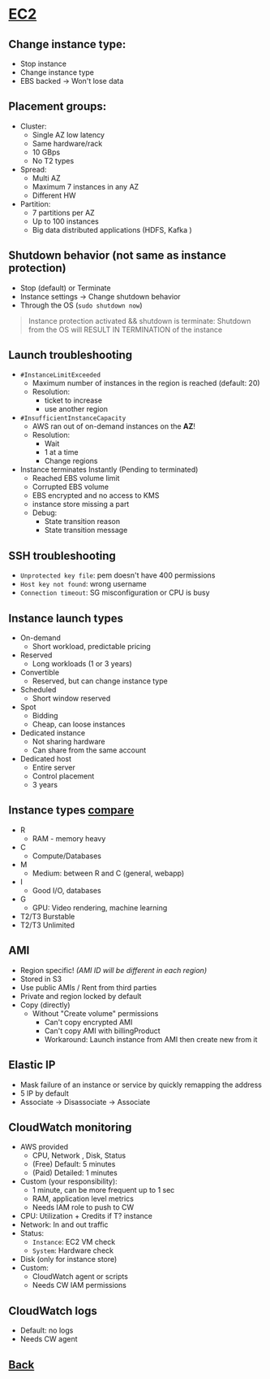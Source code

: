 # [EC2](../README.md)

## Change instance type:

* Stop instance
* Change instance type
* EBS backed -> Won't lose data

## Placement groups:

* Cluster: 
	* Single AZ low latency
	* Same hardware/rack
	* 10 GBps
	* No T2 types
* Spread:
	* Multi AZ
	* Maximum 7 instances in any AZ
	* Different HW
* Partition:
	* 7 partitions per AZ
	* Up to 100 instances
	* Big data distributed applications (HDFS, Kafka )

## Shutdown behavior (not same as instance protection)

* Stop (default) or Terminate
* Instance settings -> Change shutdown behavior
* Through the OS (`sudo shutdown now`)
> Instance protection activated && shutdown is terminate: Shutdown from the OS will RESULT IN TERMINATION of the instance

## Launch troubleshooting

* `#InstanceLimitExceeded`
	* Maximum number of instances in the region is reached (default: 20)
	* Resolution:
		* ticket to increase
		* use another region
* `#InsufficientInstanceCapacity`
	* AWS ran out of on-demand instances on the __AZ__!
	* Resolution:
		* Wait
		* 1 at a time
		* Change regions
* Instance terminates Instantly (Pending to terminated)
	* Reached EBS volume limit
	* Corrupted EBS volume
	* EBS encrypted and no access to KMS
	* instance store missing a part
	* Debug:
		* State transition reason
		* State transition message

## SSH troubleshooting

* `Unprotected key file`: pem doesn't have 400 permissions
* `Host key not found`: wrong username
* `Connection timeout`: SG misconfiguration or CPU is busy

## Instance launch types

* On-demand
	* Short workload, predictable pricing
* Reserved
	* Long workloads (1 or 3 years)
* Convertible
	* Reserved, but can change instance type
* Scheduled
	* Short window reserved
* Spot
	* Bidding
	* Cheap, can loose instances
* Dedicated instance
	* Not sharing hardware
	* Can share from the same account
* Dedicated host
	* Entire server
	* Control placement
	* 3 years

## Instance types [compare](ec2instances.info)

* R
	* RAM - memory heavy
* C
	* Compute/Databases
* M
	* Medium: between R and C (general, webapp)
* I
	* Good I/O, databases
* G
	* GPU: Video rendering, machine learning
* T2/T3 Burstable
* T2/T3 Unlimited

## AMI

* Region specific! _(AMI ID will be different in each region)_
* Stored in S3
* Use public AMIs / Rent from third parties
* Private and region locked by default
* Copy (directly)
	* Without "Create volume" permissions 
		* Can't copy encrypted AMI
		* Can't copy AMI with billingProduct
		* Workaround: Launch instance from AMI then create new from it

## Elastic IP

* Mask failure of an instance or service by quickly remapping the address
* 5 IP by default
* Associate -> Disassociate -> Associate

## CloudWatch monitoring

* AWS provided
	* CPU, Network , Disk, Status
	* (Free) Default: 5 minutes
	* (Paid) Detailed: 1 minutes
* Custom (your responsibility):
	* 1 minute, can be more frequent up to 1 sec
	* RAM, application level metrics
	* Needs IAM role to push to CW
* CPU: Utilization + Credits if T? instance
* Network: In and out traffic
* Status:
	* `Instance`: EC2 VM check
	* `System`: Hardware check
* Disk (only for instance store)
* Custom:
	* CloudWatch agent or scripts
	* Needs CW IAM permissions

## CloudWatch logs

* Default: no logs
* Needs CW agent

## [Back](../README.md)